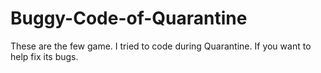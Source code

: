 # Buggy-Code-of-Quarantine

These are the few game. I tried to code during Quarantine.
If you want to help fix its bugs.
